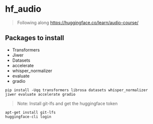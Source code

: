 # hf_audio

> Following along https://huggingface.co/learn/audio-course/

## Packages to install 

- Transformers
- Jiwer
- Datasets
- accelerate
- whisper_normalizer
- evaluate
- gradio

```
pip install -Uqq transformers librosa datasets whisper_normalizer jiwer evaluate accelerate gradio
```

> Note: Install git-lfs and get the huggingface token

```
apt-get install git-lfs
huggingface-cli login
```
